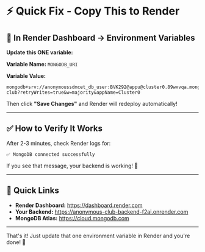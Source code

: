 # ⚡ Quick Fix - Copy This to Render

## 🎯 In Render Dashboard → Environment Variables

**Update this ONE variable:**

**Variable Name:** `MONGODB_URI`

**Variable Value:** 
```
mongodb+srv://anonymoussdmcet_db_user:BVK292@appu@cluster0.89wxvqa.mongodb.net/anonymous-club?retryWrites=true&w=majority&appName=Cluster0
```

Then click **"Save Changes"** and Render will redeploy automatically!

---

## ✅ How to Verify It Works

After 2-3 minutes, check Render logs for:
```
✅ MongoDB connected successfully
```

If you see that message, your backend is working! 🎉

---

## 🔗 Quick Links

- **Render Dashboard:** https://dashboard.render.com
- **Your Backend:** https://anonymous-club-backend-f2ai.onrender.com
- **MongoDB Atlas:** https://cloud.mongodb.com

---

That's it! Just update that one environment variable in Render and you're done! 🚀
